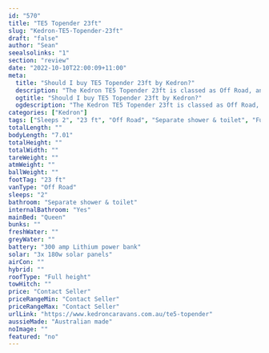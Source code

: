 ```yaml
---
id: "570"
title: "TE5 Topender 23ft"
slug: "Kedron-TE5-Topender-23ft"
draft: "false"
author: "Sean"
seealsolinks: "1"
section: "review"
date: "2022-10-10T22:00:09+11:00"
meta:
  title: "Should I buy TE5 Topender 23ft by Kedron?"
  description: "The Kedron TE5 Topender 23ft is classed as Off Road, and sleeps 2 people. It is Australian made and comes in at 23 ft. It generally has Separate shower & toilet."
  ogtitle: "Should I buy TE5 Topender 23ft by Kedron?"
  ogdescription: "The Kedron TE5 Topender 23ft is classed as Off Road, and sleeps 2 people. It is Australian made and comes in at 23 ft. It generally has Separate shower & toilet."
categories: ["Kedron"]
tags: ["Sleeps 2", "23 ft", "Off Road", "Separate shower & toilet", "Full height", "Price Unknown"]
totalLength: ""
bodyLength: "7.01"
totalHeight: ""
totalWidth: ""
tareWeight: ""
atmWeight: ""
ballWeight: ""
footTag: "23 ft"
vanType: "Off Road"
sleeps: "2"
bathroom: "Separate shower & toilet"
internalBathroom: "Yes"
mainBed: "Queen"
bunks: ""
freshWater: ""
greyWater: ""
battery: "300 amp Lithium power bank"
solar: "3x 180w solar panels"
airCon: ""
hybrid: ""
roofType: "Full height"
towHitch: ""
price: "Contact Seller"
priceRangeMin: "Contact Seller"
priceRangeMax: "Contact Seller"
urlLink: "https://www.kedroncaravans.com.au/te5-topender"
aussieMade: "Australian made"
noImage: ""
featured: "no"
---
```


